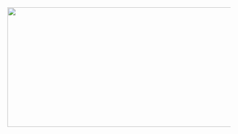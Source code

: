 <div id = "header" align = "center">
  <img src="https://media.giphy.com/media/USV0ym3bVWQJJmNu3N/giphy.gif" width="850" height="270" />
  </div>
